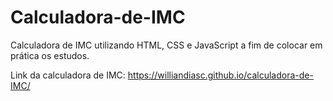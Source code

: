 # Calculadora-de-IMC

Calculadora de IMC utilizando HTML, CSS e JavaScript a fim de colocar em prática os estudos.

Link da calculadora de IMC: https://williandiasc.github.io/calculadora-de-IMC/
